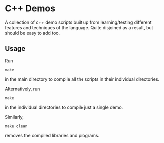 # C++ Demos

A collection of c++ demo scripts built up from learning/testing different features and techniques of the language.
Quite disjoined as a result, but should be easy to add too.

## Usage

Run
```
make
```
in the main directory to compile all the scripts in their individual directories.

Alternatively, run
```
make
```
in the individual directories to compile just a single demo.

Similarly,
```
make clean
```
removes the compiled libraries and programs.
